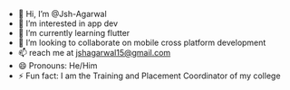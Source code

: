 - 👋 Hi, I’m @Jsh-Agarwal
- 👀 I’m interested in app dev
- 🌱 I’m currently learning flutter
- 💞️ I’m looking to collaborate on mobile cross platform development
- 📫 reach me at jshagarwal15@gmail.com
- 😄 Pronouns: He/Him
- ⚡ Fun fact: I am the Training and Placement Coordinator of my college

<!---
Jsh-Agarwal/Jsh-Agarwal is a ✨ special ✨ repository because its `README.md` (this file) appears on your GitHub profile.
You can click the Preview link to take a look at your changes.
--->
